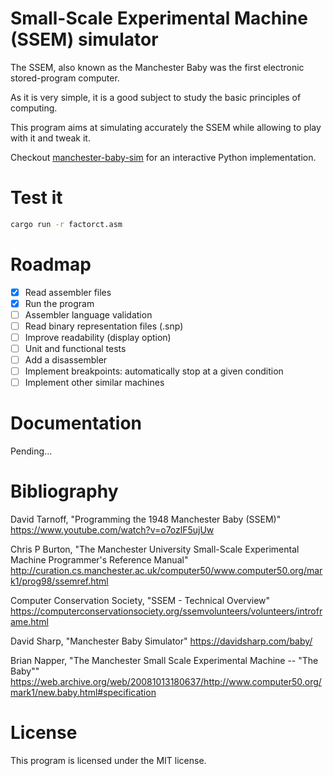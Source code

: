 # Small-Scale Experimental Machine (SSEM) simulator

The SSEM, also known as the Manchester Baby was the first electronic stored-program computer.

As it is very simple, it is a good subject to study the basic principles of computing.

This program aims at simulating accurately the SSEM while allowing to play with it and tweak it.

Checkout [manchester-baby-sim](https://github.com/pfaivre/manchester-baby-sim) for an interactive Python implementation.

# Test it

```sh
cargo run -r factorct.asm
```

# Roadmap

- [x] Read assembler files
- [x] Run the program
- [ ] Assembler language validation
- [ ] Read binary representation files (.snp)
- [ ] Improve readability (display option)
- [ ] Unit and functional tests
- [ ] Add a disassembler
- [ ] Implement breakpoints: automatically stop at a given condition
- [ ] Implement other similar machines

# Documentation

Pending...

# Bibliography

David Tarnoff, "Programming the 1948 Manchester Baby (SSEM)" https://www.youtube.com/watch?v=o7ozlF5ujUw

Chris P Burton, "The Manchester University Small-Scale Experimental Machine Programmer's Reference Manual" http://curation.cs.manchester.ac.uk/computer50/www.computer50.org/mark1/prog98/ssemref.html

Computer Conservation Society, "SSEM - Technical Overview" https://computerconservationsociety.org/ssemvolunteers/volunteers/introframe.html

David Sharp, "Manchester Baby Simulator" https://davidsharp.com/baby/

Brian Napper, "The Manchester Small Scale Experimental Machine -- "The Baby""
https://web.archive.org/web/20081013180637/http://www.computer50.org/mark1/new.baby.html#specification

# License

This program is licensed under the MIT license.
